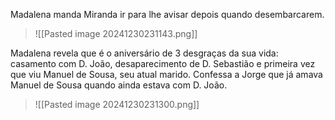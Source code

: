 Madalena manda Miranda ir para lhe avisar depois quando desembarcarem. 
>![[Pasted image 20241230231143.png]]

Madalena revela que é o aniversário de 3 desgraças da sua vida: casamento com D. João, desaparecimento de D. Sebastião e primeira vez que viu Manuel de Sousa, seu atual marido.
Confessa a Jorge que já amava Manuel de Sousa quando ainda estava com D. João.
>![[Pasted image 20241230231300.png]]